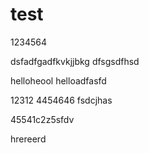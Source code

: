 # test
1234564

dsfadfgadfkvkjjbkg
dfsgsdfhsd


helloheool
helloadfasfd

12312
4454646
fsdcjhas


45541c2z5sfdv

hrereerd